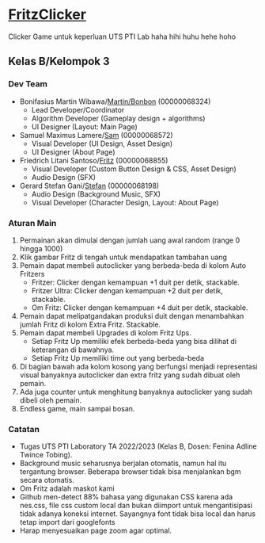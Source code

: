 # [FritzClicker](https://github.com/pemujakentang/FritzClicker)
Clicker Game untuk keperluan UTS PTI Lab haha hihi huhu hehe hoho
## Kelas B/Kelompok 3

### Dev Team
- Bonifasius Martin Wibawa/[Martin/Bonbon](https://github.com/pemujakentang) (00000068324)
    - Lead Developer/Coordinator
    - Algorithm Developer (Gameplay design + algorithms)
    - UI Designer (Layout: Main Page)
- Samuel Maximus Lamere/[Sam](https://github.com/SamuelMaxs)  (00000068572)
    - Visual Developer (UI Design, Asset Design)
    - UI Designer (About Page)
- Friedrich Litani Santoso/[Fritz](https://github.com/Friedrich19) (00000068855)
    - Visual Developer (Custom Button Design & CSS, Asset Design)
    - Audio Design (SFX)
- Gerard Stefan Gani/[Stefan](https://github.com/thestrixy) (00000068198)
    - Audio Design (Background Music, SFX)
    - Visual Developer (Character Design, Layout: About Page)

### Aturan Main
1. Permainan akan dimulai dengan jumlah uang awal random (range 0 hingga 1000)
2. Klik gambar Fritz di tengah untuk mendapatkan tambahan uang
3. Pemain dapat membeli autoclicker yang berbeda-beda di kolom Auto Fritzers
    - Fritzer: Clicker dengan kemampuan +1 duit per detik, stackable.
    - Fritzer Ultra: Clicker dengan kemampuan +2 duit per detik, stackable.
    - Om Fritz: Clicker dengan kemampuan +4 duit per detik, stackable.
4. Pemain dapat melipatgandakan produksi duit dengan menambahkan jumlah Fritz di kolom Extra Fritz. Stackable.
5. Pemain dapat membeli Upgrades di kolom Fritz Ups.
    - Setiap Fritz Up memiliki efek berbeda-beda yang bisa dilihat di keterangan di bawahnya.
    - Setiap Fritz Up memiliki time out yang berbeda-beda
6. Di bagian bawah ada kolom kosong yang berfungsi menjadi representasi visual banyaknya autoclicker dan extra fritz yang sudah dibuat oleh pemain.
7. Ada juga counter untuk menghitung banyaknya autoclicker yang sudah dibeli oleh pemain.
8. Endless game, main sampai bosan.

### Catatan
- Tugas UTS PTI Laboratory TA 2022/2023 (Kelas B, Dosen: Fenina Adline Twince Tobing).
- Background music seharusnya berjalan otomatis, namun hal itu tergantung browser. Beberapa browser tidak bisa menjalankan bgm secara otomatis.
- Om Fritz adalah maskot kami
- Github men-detect 88% bahasa yang digunakan CSS karena ada nes.css, file css custom local dan bukan diimport untuk mengantisipasi tidak adanya koneksi internet. Sayangnya font tidak bisa local dan harus tetap import dari googlefonts
- Harap menyesuaikan page zoom agar optimal.